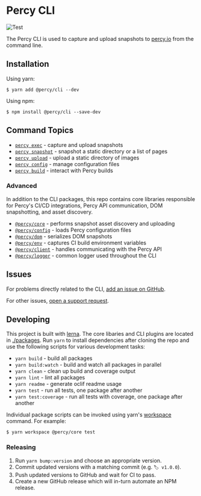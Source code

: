 # Percy CLI

![Test](https://github.com/percy/cli/workflows/Test/badge.svg)

The Percy CLI is used to capture and upload snapshots to [percy.io](https://percy.io) from the
command line.

## Installation

Using yarn: 

```sh-session
$ yarn add @percy/cli --dev
```

Using npm: 

```sh-session
$ npm install @percy/cli --save-dev
```

## Command Topics

- [`percy exec`](./packages/cli-exec#readme) - capture and upload snapshots
- [`percy snapshot`](./packages/cli-snapshot#readme) - snapshot a static directory or a list of pages
- [`percy upload`](./packages/cli-upload#readme) - upload a static directory of images
- [`percy config`](./packages/cli-config#readme) - manage configuration files
- [`percy build`](./packages/cli-build#readme) - interact with Percy builds

### Advanced

In addition to the CLI packages, this repo contains core libraries responsible for Percy's CI/CD
integrations, Percy API communication, DOM snapshotting, and asset discovery.

- [`@percy/core`](./packages/core#readme) - performs snapshot asset discovery and uploading
- [`@percy/config`](./packages/config#readme) - loads Percy configuration files
- [`@percy/dom`](./packages/dom#readme) - serializes DOM snapshots
- [`@percy/env`](./packages/env#readme) - captures CI build environment variables
- [`@percy/client`](./packages/client#readme) - handles communicating with the Percy API
- [`@percy/logger`](./packages/logger#readme) - common logger used throughout the CLI

## Issues

For problems directly related to the CLI, [add an issue on
GitHub](https://github.com/percy/cli/issues/new).

For other issues, [open a support request](https://percy.io).

## Developing

This project is built with [lerna](https://lerna.js.org/). The core libaries and CLI plugins are
located in [./packages](./packages). Run `yarn` to install dependencies after cloning the repo and use
the following scripts for various development tasks:

- `yarn build` - build all packages
- `yarn build:watch` - build and watch all packages in parallel
- `yarn clean` - clean up build and coverage output
- `yarn lint` - lint all packages
- `yarn readme` - generate oclif readme usage
- `yarn test` - run all tests, one package after another
- `yarn test:coverage` - run all tests with coverage, one package after another

Individual package scripts can be invoked using yarn's
[workspace](https://classic.yarnpkg.com/en/docs/cli/workspace/) command. For example:

```sh-session
$ yarn workspace @percy/core test
```

### Releasing

1. Run `yarn bump:version` and choose an appropriate version.
2. Commit updated versions with a matching commit (e.g. `🏷 v1.0.0`).
3. Push updated versions to GitHub and wait for CI to pass.
4. Create a new GitHub release which will in-turn automate an NPM release.

